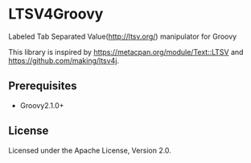 # LTSV4Groovy

Labeled Tab Separated Value(http://ltsv.org/) manipulator for Groovy

This library is inspired by https://metacpan.org/module/Text::LTSV and https://github.com/making/ltsv4j.

## Prerequisites

* Groovy2.1.0+

## License

Licensed under the Apache License, Version 2.0.

